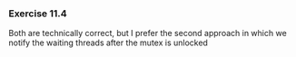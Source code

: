 ### Exercise 11.4

Both are technically correct, but I prefer the second approach in which we notify the waiting threads after the mutex is unlocked
